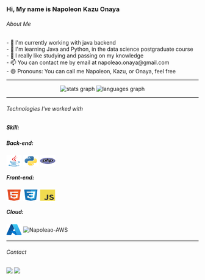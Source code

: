 ### Hi, My name is Napoleon Kazu Onaya
<h6>About Me</h6>
- 🔭 I'm currently working with java backend<br/>
- 🌱 I'm learning Java and Python, in the data science postgraduate course<br/>
- 👯 I really like studying and passing on my knowledge<br/>
- 📫 You can contact me by email at napoleao.onaya@gmail.com<br/>
- 😄 Pronouns: You can call me Napoleon, Kazu, or Onaya, feel free<br/>
<hr>
<div align="center">
  <img src="https://github-readme-stats.vercel.app/api?username=napoleaoonaya&hide_title=false&hide_rank=false&show_icons=true&include_all_commits=true&count_private=true&disable_animations=false&theme=dracula&locale=en&hide_border=false&order=1" height="150" alt="stats graph"  />
  <img src="https://github-readme-stats.vercel.app/api/top-langs?username=napoleaoonaya&locale=en&hide_title=false&layout=compact&card_width=320&langs_count=5&theme=dracula&hide_border=false&order=2" height="150" alt="languages graph"  />
</div>
<hr>
<div>
  <h6>Technologies I've worked with</h6>
  <h5>Skill:</h5>
  <h5>Back-end:</h5>
  <img align="center" alt="Napoleao-Java" height="30" width="40" src="https://raw.githubusercontent.com/devicons/devicon/master/icons/java/java-original.svg" style="max-width: 
100%;">
  <img align="center" alt="Napoleao-Python" height="30" width="40" src="https://raw.githubusercontent.com/devicons/devicon/master/icons/python/python-original.svg" style="max-width: 100%;">
  <img align="center" alt="Napoleao-PHP" height="30" width="40" src="https://raw.githubusercontent.com/devicons/devicon/master/icons/php/php-original.svg" style="max-width: 
100%;">
<h5>Front-end:</h5>
    <img align="center" alt="Napoleao-HTML" height="30" width="40" src="https://raw.githubusercontent.com/devicons/devicon/master/icons/html5/html5-original.svg" style="max-width: 100%;">
    <img align="center" alt="Napoleao-CSS" height="30" width="40" src="https://raw.githubusercontent.com/devicons/devicon/master/icons/css3/css3-original.svg" style="max-width: 100%;">
    <img align="center" alt="Napoleao-JavaScript" height="30" width="40" src="https://raw.githubusercontent.com/devicons/devicon/master/icons/javascript/javascript-original.svg" style="max-width:100%;">
    <h5>Cloud:</h5>
<img align="center" alt="Napoleao-Azure" height="30" width="40" src="https://raw.githubusercontent.com/devicons/devicon/master/icons/azure/azure-original.svg" style="max-width: 100%;">
<img align="center" alt="Napoleao-AWS" height="30" width="40" src="https://avatars.githubusercontent.com/u/3299148?s=48&amp;v=4" style="max-width: 100%;"></li>  
</div>
<hr>
<h6>Contact</h6>
<a href="mailto:napoleao.onaya@gmail.com"><img src="https://camo.githubusercontent.com/3f3a28cce40a1f01e5420a4d35b62542b0d78e38f03fbb75746873b8b68a58df/68747470733a2f2f696d672e736869656c64732e696f2f62616467652f2d476d61696c2d2532333333333f7374796c653d666f722d7468652d6261646765266c6f676f3d676d61696c266c6f676f436f6c6f723d7768697465" data-canonical-src="https://img.shields.io/badge/-Gmail-%23333?style=for-the-badge&amp;logo=gmail&amp;logoColor=white" style="max-width: 100%;"></a>
<a href="https://www.linkedin.com/in/napoleao-kazu-onaya-081aa528" rel="nofollow"><img src="https://camo.githubusercontent.com/1fb28218088b45b065a7445cafa9d5f027a657f17cb4f8b3a9472b1f59952949/68747470733a2f2f696d672e736869656c64732e696f2f62616467652f2d4c696e6b6564496e2d2532333030373742353f7374796c653d666f722d7468652d6261646765266c6f676f3d6c696e6b6564696e266c6f676f436f6c6f723d7768697465" data-canonical-src="https://img.shields.io/badge/-LinkedIn-%230077B5?style=for-the-badge&amp;logo=linkedin&amp;logoColor=white" style="max-width: 100%;"></a>
